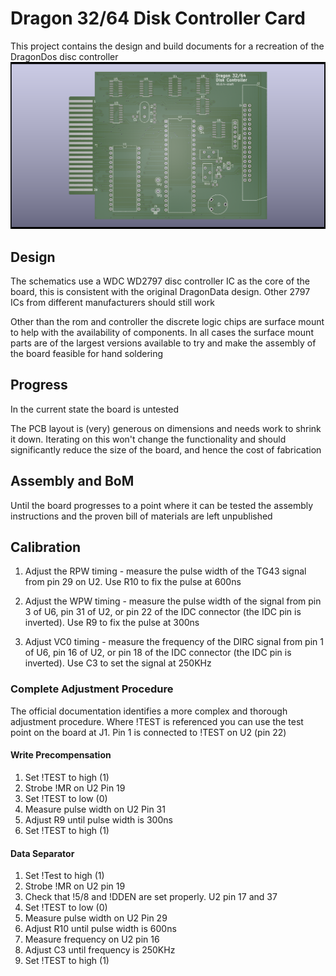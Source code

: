 # Dragon 32/64 Disk Controller Card #

This project contains the design and build
documents for a recreation of the DragonDos
disc controller
![render of controller pdb](./d32_disk_controller.png)

## Design ##

The schematics use a WDC WD2797 disc controller
IC as the core of the board, this is consistent
with the original DragonData design. Other 
2797 ICs from different manufacturers should
still work

Other than the rom and controller the discrete
logic chips are surface mount to help with the
availability of components. In all cases the
surface mount parts are of the largest versions
available to try and make the assembly of the
board feasible for hand soldering

## Progress ##

In the current state the board is untested

The PCB layout is (very) generous on dimensions
and needs work to shrink it down. Iterating on
this won't change the functionality and should
significantly reduce the size of the board, and
hence the cost of fabrication

## Assembly and BoM ##

Until the board progresses to a point where it
can be tested the assembly instructions and the
proven bill of materials are left unpublished

## Calibration ##

1. Adjust the RPW timing - measure the pulse
width of the TG43 signal from pin 29 on U2. 
Use R10 to fix the pulse at 600ns

2. Adjust the WPW timing - measure the pulse
width of the signal from pin 3 of U6, pin 31 of U2,
or pin 22 of the IDC connector (the IDC pin is
inverted). Use R9 to fix the pulse at 300ns

3. Adjust VC0 timing - measure the frequency
of the DIRC signal from pin 1 of U6, pin 16 of U2,
or pin 18 of the IDC connector (the IDC pin is
inverted). Use C3 to set the signal at 250KHz

### Complete Adjustment Procedure ###

The official documentation identifies a more
complex and thorough adjustment procedure.
Where !TEST is referenced you can use the test
point on the board at J1. Pin 1 is connected to
!TEST on U2 (pin 22)

#### Write Precompensation ####

1. Set !TEST to high (1)
2. Strobe !MR on U2 Pin 19
3. Set !TEST to low (0)
4. Measure pulse width on U2 Pin 31
5. Adjust R9 until pulse width is 300ns
6. Set !TEST to high (1)

#### Data Separator ####

1. Set !Test to high (1)
2. Strobe !MR on U2 pin 19
3. Check that !5/8 and !DDEN are set properly. U2 pin 17 and 37
4. Set !TEST to low (0)
5. Measure pulse width on U2 Pin 29
6. Adjust R10 until pulse width is 600ns
7. Measure frequency on U2 pin 16
8. Adjust C3 until frequency is 250KHz
9. Set !TEST to high (1)